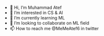- 👋 Hi, I’m Muhammad Atef
- 👀 I’m interested in CS & AI
- 🌱 I’m currently learning ML
- 💞️ I’m looking to collaborate on ML field
- 📫 How to reach me @MeMeAtef6 in twitter

<!---
MuhammadAtef20/MuhammadAtef20 is a ✨ special ✨ repository because its `README.md` (this file) appears on your GitHub profile.
You can click the Preview link to take a look at your changes.
--->
